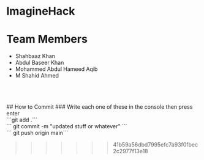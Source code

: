 # ImagineHack

Team Members 
=======

- Shahbaaz Khan
- Abdul Baseer Khan
- Mohammed Abdul Hameed Aqib
- M Shahid Ahmed

<br>
<br>
<br>
## How to Commit
### Write each one of these in the console then press enter
<br>
```git add .```
<br>
``` git commit -m "updated stuff or whatever" ```
<br>
``` git push origin main```

>>>>>>> 41b59a56dbd7995efc7a93f0fbec2c2977f13e18
